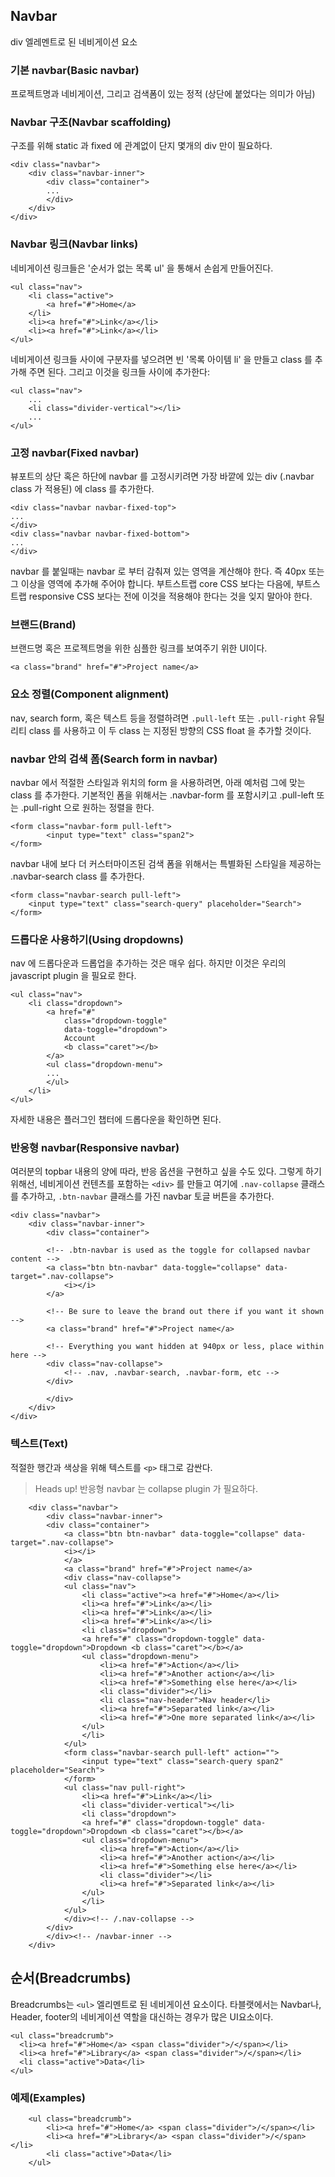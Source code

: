 <!--
layout: 'post'
section: 'Cornerstone Framework'
title: 'Navbar'
outline: 'div 엘레멘트로 된 네비게이션 요소. 프로젝트명과 네비게이션, 그리고 검색폼이 있는 정적 (상단에 붙었다는 의미가 아님) navbar 예제. 구조를 위해 static 과 fixed 에 관계없이 단지 몇개의 div 만이 필요하다...'
date: '2012-11-16'
tagstr: 'widget'
order: '[4, 2, 3]'
thumbnail: '4.2.03.navation_bar.png'
-->

## Navbar

div 엘레멘트로 된 네비게이션 요소

### 기본 navbar(Basic navbar)

프로젝트명과 네비게이션, 그리고 검색폼이 있는 정적 (상단에 붙었다는 의미가 아님)

### Navbar 구조(Navbar scaffolding)

구조를 위해 static 과 fixed 에 관계없이 단지 몇개의 div 만이 필요하다. 

```
<div class="navbar">
    <div class="navbar-inner">
        <div class="container">
        ...
        </div>
    </div>
</div>
```


### Navbar 링크(Navbar links)

네비게이션 링크들은 '순서가 없는 목록 ul' 을 통해서 손쉽게 만들어진다.

```
<ul class="nav">
    <li class="active">
        <a href="#">Home</a>
    </li>
    <li><a href="#">Link</a></li>
    <li><a href="#">Link</a></li>
</ul>
```

네비게이션 링크들 사이에 구분자를 넣으려면 빈 '목록 아이템 li' 을 만들고 class 를 추가해 주면 된다. 그리고 이것을 링크들 사이에 추가한다:

```
<ul class="nav">
    ...
    <li class="divider-vertical"></li>
    ...
</ul>
```

### 고정 navbar(Fixed navbar)

뷰포트의 상단 혹은 하단에 navbar 를 고정시키려면 가장 바깥에 있는 div (.navbar class 가 적용된) 에 class 를 추가한다.

```
<div class="navbar navbar-fixed-top">
...
</div>
<div class="navbar navbar-fixed-bottom">
...
</div>
```

navbar 를 붙일때는 navbar 로 부터 감춰져 있는 영역을 계산해야 한다. 즉 40px 또는 그 이상을 <body> 영역에 추가해 주어야 합니다. 부트스트랩 core CSS 보다는 다음에, 부트스트랩 responsive CSS 보다는 전에 이것을 적용해야 한다는 것을 잊지 말아야 한다.

### 브랜드(Brand)

브랜드명 혹은 프로젝트명을 위한 심플한 링크를 보여주기 위한 UI이다.

```
<a class="brand" href="#">Project name</a>
```

### 요소 정렬(Component alignment)

nav, search form, 혹은 텍스트 등을 정렬하려면 `.pull-left` 또는 `.pull-right` 유틸리티 class 를 사용하고 이 두 class 는 지정된 방향의 CSS float 을 추가할 것이다.

### navbar 안의 검색 폼(Search form in navbar)

navbar 에서 적절한 스타일과 위치의 form 을 사용하려면, 아래 예처럼 그에 맞는 class 를 추가한다. 기본적인 폼을 위해서는 .navbar-form 를 포함시키고 .pull-left 또는 .pull-right 으로 원하는 정렬을 한다.

```
<form class="navbar-form pull-left">
	 	<input type="text" class="span2">
</form>
```

navbar 내에 보다 더 커스터마이즈된 검색 폼을 위해서는 특별화된 스타일을 제공하는 .navbar-search class 를 추가한다.

```
<form class="navbar-search pull-left">
	<input type="text" class="search-query" placeholder="Search">
</form>
```

### 드롭다운 사용하기(Using dropdowns)

nav 에 드롭다운과 드롭업을 추가하는 것은 매우 쉽다. 하지만 이것은 우리의 javascript plugin 을 필요로 한다.

```
<ul class="nav">
    <li class="dropdown">
        <a href="#"
            class="dropdown-toggle"
            data-toggle="dropdown">
            Account
            <b class="caret"></b>
        </a>
        <ul class="dropdown-menu">
        ...
        </ul>
    </li>
</ul>
```

자세한 내용은 플러그인 챕터에 드롭다운을 확인하면 된다.

### 반응형 navbar(Responsive navbar)

여러분의 topbar 내용의 양에 따라, 반응 옵션을 구현하고 싶을 수도 있다. 그렇게 하기 위해선, 네비게이션 컨텐츠를 포함하는 `<div>` 를 만들고 여기에 `.nav-collapse` 클래스를 추가하고, `.btn-navbar` 클래스를 가진 navbar 토글 버튼을 추가한다.

```
<div class="navbar">
    <div class="navbar-inner">
        <div class="container">
    
        <!-- .btn-navbar is used as the toggle for collapsed navbar content -->
        <a class="btn btn-navbar" data-toggle="collapse" data-target=".nav-collapse">
            <i></i>
        </a>
    
        <!-- Be sure to leave the brand out there if you want it shown -->
        <a class="brand" href="#">Project name</a>
    
        <!-- Everything you want hidden at 940px or less, place within here -->
        <div class="nav-collapse">
            <!-- .nav, .navbar-search, .navbar-form, etc -->
        </div>
    
        </div>
    </div>
</div>
```


### 텍스트(Text)

적절한 행간과 색상을 위해 텍스트를 `<p>` 태그로 감싼다.

> Heads up! 반응형 navbar 는 collapse plugin 가 필요하다.

``` cm, { 'iframe-height' : '300px', 'iframe-auto-height': fasle }
	<div class="navbar">
        <div class="navbar-inner">
        <div class="container">
            <a class="btn btn-navbar" data-toggle="collapse" data-target=".nav-collapse">
            <i></i>
            </a>
            <a class="brand" href="#">Project name</a>
            <div class="nav-collapse">
            <ul class="nav">
                <li class="active"><a href="#">Home</a></li>
                <li><a href="#">Link</a></li>
                <li><a href="#">Link</a></li>
                <li><a href="#">Link</a></li>
                <li class="dropdown">
                <a href="#" class="dropdown-toggle" data-toggle="dropdown">Dropdown <b class="caret"></b></a>
                <ul class="dropdown-menu">
                    <li><a href="#">Action</a></li>
                    <li><a href="#">Another action</a></li>
                    <li><a href="#">Something else here</a></li>
                    <li class="divider"></li>
                    <li class="nav-header">Nav header</li>
                    <li><a href="#">Separated link</a></li>
                    <li><a href="#">One more separated link</a></li>
                </ul>
                </li>
            </ul>
            <form class="navbar-search pull-left" action="">
                <input type="text" class="search-query span2" placeholder="Search">
            </form>
            <ul class="nav pull-right">
                <li><a href="#">Link</a></li>
                <li class="divider-vertical"></li>
                <li class="dropdown">
                <a href="#" class="dropdown-toggle" data-toggle="dropdown">Dropdown <b class="caret"></b></a>
                <ul class="dropdown-menu">
                    <li><a href="#">Action</a></li>
                    <li><a href="#">Another action</a></li>
                    <li><a href="#">Something else here</a></li>
                    <li class="divider"></li>
                    <li><a href="#">Separated link</a></li>
                </ul>
                </li>
            </ul>
            </div><!-- /.nav-collapse -->
        </div>
        </div><!-- /navbar-inner -->
    </div>
```

## 순서(Breadcrumbs)

Breadcrumbs는 `<ul>` 엘리멘트로 된 네비게이션 요소이다. 타블랫에서는 Navbar나,  Header, footer의 네비게이션 역할을 대신하는 경우가 많은 UI요소이다.

```
<ul class="breadcrumb">
  <li><a href="#">Home</a> <span class="divider">/</span></li>
  <li><a href="#">Library</a> <span class="divider">/</span></li>
  <li class="active">Data</li>
</ul>
```

### 예제(Examples)

``` cm, { 'iframe-height' : '84px' }
    <ul class="breadcrumb">
        <li><a href="#">Home</a> <span class="divider">/</span></li>
        <li><a href="#">Library</a> <span class="divider">/</span></li>
        <li class="active">Data</li>
    </ul>
```